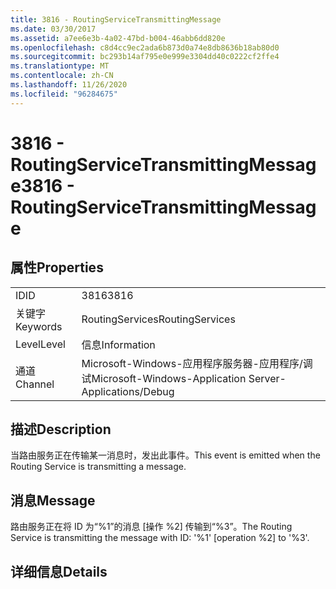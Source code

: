 ```yaml
---
title: 3816 - RoutingServiceTransmittingMessage
ms.date: 03/30/2017
ms.assetid: a7ee6e3b-4a02-47bd-b004-46abb6dd820e
ms.openlocfilehash: c8d4cc9ec2ada6b873d0a74e8db8636b18ab80d0
ms.sourcegitcommit: bc293b14af795e0e999e3304dd40c0222cf2ffe4
ms.translationtype: MT
ms.contentlocale: zh-CN
ms.lasthandoff: 11/26/2020
ms.locfileid: "96284675"
---
```

# <a name="3816---routingservicetransmittingmessage"></a><span data-ttu-id="fd5a6-102">3816 - RoutingServiceTransmittingMessage</span><span class="sxs-lookup"><span data-stu-id="fd5a6-102">3816 - RoutingServiceTransmittingMessage</span></span>

## <a name="properties"></a><span data-ttu-id="fd5a6-103">属性</span><span class="sxs-lookup"><span data-stu-id="fd5a6-103">Properties</span></span>  
  
|||  
|-|-|  
|<span data-ttu-id="fd5a6-104">ID</span><span class="sxs-lookup"><span data-stu-id="fd5a6-104">ID</span></span>|<span data-ttu-id="fd5a6-105">3816</span><span class="sxs-lookup"><span data-stu-id="fd5a6-105">3816</span></span>|  
|<span data-ttu-id="fd5a6-106">关键字</span><span class="sxs-lookup"><span data-stu-id="fd5a6-106">Keywords</span></span>|<span data-ttu-id="fd5a6-107">RoutingServices</span><span class="sxs-lookup"><span data-stu-id="fd5a6-107">RoutingServices</span></span>|  
|<span data-ttu-id="fd5a6-108">Level</span><span class="sxs-lookup"><span data-stu-id="fd5a6-108">Level</span></span>|<span data-ttu-id="fd5a6-109">信息</span><span class="sxs-lookup"><span data-stu-id="fd5a6-109">Information</span></span>|  
|<span data-ttu-id="fd5a6-110">通道</span><span class="sxs-lookup"><span data-stu-id="fd5a6-110">Channel</span></span>|<span data-ttu-id="fd5a6-111">Microsoft-Windows-应用程序服务器-应用程序/调试</span><span class="sxs-lookup"><span data-stu-id="fd5a6-111">Microsoft-Windows-Application Server-Applications/Debug</span></span>|  
  
## <a name="description"></a><span data-ttu-id="fd5a6-112">描述</span><span class="sxs-lookup"><span data-stu-id="fd5a6-112">Description</span></span>  

 <span data-ttu-id="fd5a6-113">当路由服务正在传输某一消息时，发出此事件。</span><span class="sxs-lookup"><span data-stu-id="fd5a6-113">This event is emitted when the Routing Service is transmitting a message.</span></span>  
  
## <a name="message"></a><span data-ttu-id="fd5a6-114">消息</span><span class="sxs-lookup"><span data-stu-id="fd5a6-114">Message</span></span>  

 <span data-ttu-id="fd5a6-115">路由服务正在将 ID 为“%1”的消息 [操作 %2] 传输到“%3”。</span><span class="sxs-lookup"><span data-stu-id="fd5a6-115">The Routing Service is transmitting the message with ID: '%1' [operation %2] to '%3'.</span></span>  
  
## <a name="details"></a><span data-ttu-id="fd5a6-116">详细信息</span><span class="sxs-lookup"><span data-stu-id="fd5a6-116">Details</span></span>

